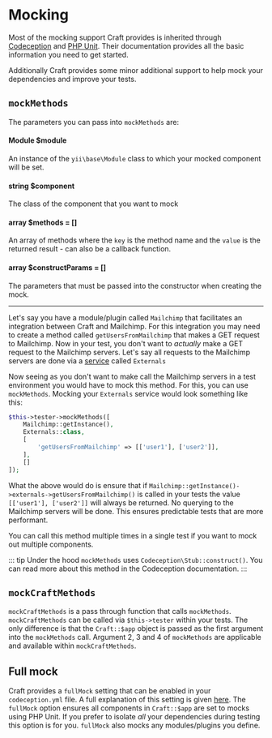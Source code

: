 # Mocking
Most of the mocking support Craft provides is inherited through [Codeception](https://codeception.com/docs/reference/Mock) and [PHP Unit](https://phpunit.de/manual/6.5/en/test-doubles.html). Their documentation provides all the basic information you need to get started.

Additionally Craft provides some minor additional support to help mock your dependencies and improve your tests.

## `mockMethods`
The parameters you can pass into `mockMethods` are:

#### **Module $module**
An instance of the `yii\base\Module` class to which your mocked component will be set.
#### **string $component**
The class of the component that you want to mock
#### **array $methods = []**
An array of methods where the `key` is the method name and the `value` is the returned result - can also be a callback function.
#### **array $constructParams = []**
 The parameters that must be passed into the constructor when creating the mock.

<hr />

Let's say you have a module/plugin called `Mailchimp` that facilitates an integration between Craft and Mailchimp. For this integration you may need to create a method called `getUsersFromMailchimp` that makes a GET request to Mailchimp. Now in your test, you don't want to *actually* make a GET request to the Mailchimp servers. Let's say all requests to the Mailchimp servers are done via a [service](../../extend/services.md) called `Externals`

Now seeing as you don't want to make call the Mailchimp servers in a test environment you would have to mock this method. For this, you can use `mockMethods`. Mocking your `Externals` service would look something like this:

```php
$this->tester->mockMethods([
    Mailchimp::getInstance(),
    Externals::class,
    [
        'getUsersFromMailchimp' => [['user1'], ['user2']],
    ],
    []
]);
```

What the above would do is ensure that if `Mailchimp::getInstance()->externals->getUsersFromMailchimp()` is called in your tests the value `[['user1'], ['user2']]` will always be returned. No querying to the Mailchimp servers will be done. This ensures predictable tests that are more performant.

You can call this method multiple times in a single test if you want to mock out multiple components.

::: tip Under the hood `mockMethods` uses `Codeception\Stub::construct()`. You can read more about this method in the Codeception documentation. :::
## `mockCraftMethods`
`mockCraftMethods` is a pass through function that calls `mockMethods`. `mockCraftMethods` can be called via `$this->tester` within your tests. The only difference is that the `Craft::$app` object is passed as the first argument into the `mockMethods` call. Argument 2, 3 and 4 of `mockMethods` are applicable and available within `mockCraftMethods`.

## Full mock
Craft provides a `fullMock` setting that can be enabled in your `codeception.yml` file. A full explanation of this setting is given [here](full-mock.md). The `fullMock` option ensures all components in `Craft::$app` are set to mocks using PHP Unit. If you prefer to isolate *all* your dependencies during testing this option is for you. `fullMock` also mocks any modules/plugins you define. 

